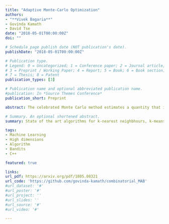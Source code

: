 ```yaml
---
title: "Adaptive Monte-Carlo Optimization"
authors:
- "**Vivek Bagaria**"
- Govinda Kamath
- David Tse
date: "2018-05-01T00:00:00Z"
doi: ""

# Schedule page publish date (NOT publication's date).
publishDate: "2018-05-01T00:00:00Z"

# Publication type.
# Legend: 0 = Uncategorized; 1 = Conference paper; 2 = Journal article;
# 3 = Preprint / Working Paper; 4 = Report; 5 = Book; 6 = Book section;
# 7 = Thesis; 8 = Patent
publication_types: [3]

# Publication name and optional abbreviated publication name.
#publication: In *Source Themes Conference*
publication_short: Preprint

abstract: The celebrated Monte Carlo method estimates a quantity that is expensive to compute by random sampling. We propose adaptive Monte Carlo optimization - a general framework for discrete optimization of an expensive-to-compute function by adaptive random sampling. Applications of this framework have already appeared in machine learning but are tied to their specific contexts and developed in isolation. We take a unified view and show that the framework has broad applicability by applying it on several common machine learning problems - k nearest neighbors, hierarchical clustering and maximum mutual information feature selection. On real data we show that this framework allows us to develop algorithms that confer a gain of a magnitude or two over exact computation. We also characterize the performance gain theoretically under regularity assumptions on the data that we verify in real world data. 

# Summary. An optional shortened abstract.
summary: State of the art algorithms for k-nearest neighbhours, k-means, heirarchical clustering based on adaptive sampling. Our implementation improves on the previous best algorithms by 10x in wall-clock time.

tags:
- Machine Learning
- High dimensions
- Algorithm
- Bandits
- C++

featured: true

links:
url_pdf: https://arxiv.org/pdf/1805.08321
url_code: 'https://github.com/govinda-kamath/combinatorial_MAB'
#url_dataset: '#'
#url_poster: '#'
#url_project: ''
#url_slides: ''
#url_source: '#'
#url_video: '#'	

---
```


